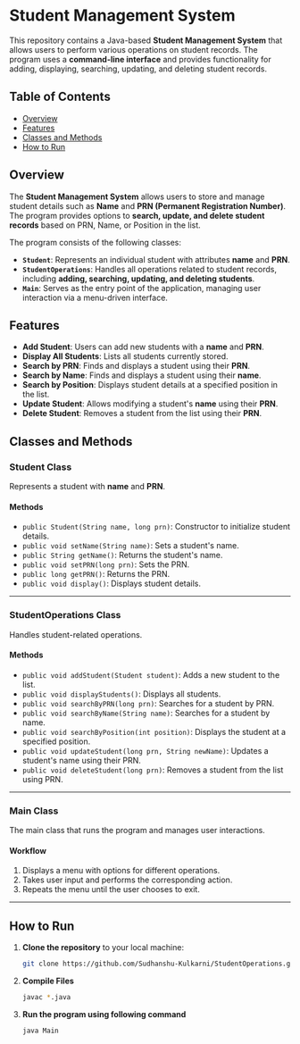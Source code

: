 # Student Management System

This repository contains a Java-based **Student Management System** that allows users to perform various operations on student records. The program uses a **command-line interface** and provides functionality for adding, displaying, searching, updating, and deleting student records.

## Table of Contents
- [Overview](#overview)
- [Features](#features)
- [Classes and Methods](#classes-and-methods)
- [How to Run](#how-to-run)

## Overview
The **Student Management System** allows users to store and manage student details such as **Name** and **PRN (Permanent Registration Number)**. The program provides options to **search, update, and delete student records** based on PRN, Name, or Position in the list.

The program consists of the following classes:
- **`Student`**: Represents an individual student with attributes **name** and **PRN**.
- **`StudentOperations`**: Handles all operations related to student records, including **adding, searching, updating, and deleting students**.
- **`Main`**: Serves as the entry point of the application, managing user interaction via a menu-driven interface.

## Features
- **Add Student**: Users can add new students with a **name** and **PRN**.
- **Display All Students**: Lists all students currently stored.
- **Search by PRN**: Finds and displays a student using their **PRN**.
- **Search by Name**: Finds and displays a student using their **name**.
- **Search by Position**: Displays student details at a specified position in the list.
- **Update Student**: Allows modifying a student's **name** using their **PRN**.
- **Delete Student**: Removes a student from the list using their **PRN**.

## Classes and Methods

### **Student Class**
Represents a student with **name** and **PRN**.

#### **Methods**
- `public Student(String name, long prn)`: Constructor to initialize student details.
- `public void setName(String name)`: Sets a student's name.
- `public String getName()`: Returns the student's name.
- `public void setPRN(long prn)`: Sets the PRN.
- `public long getPRN()`: Returns the PRN.
- `public void display()`: Displays student details.

---

### **StudentOperations Class**
Handles student-related operations.

#### **Methods**
- `public void addStudent(Student student)`: Adds a new student to the list.
- `public void displayStudents()`: Displays all students.
- `public void searchByPRN(long prn)`: Searches for a student by PRN.
- `public void searchByName(String name)`: Searches for a student by name.
- `public void searchByPosition(int position)`: Displays the student at a specified position.
- `public void updateStudent(long prn, String newName)`: Updates a student's name using their PRN.
- `public void deleteStudent(long prn)`: Removes a student from the list using PRN.

---

### **Main Class**
The main class that runs the program and manages user interactions.

#### **Workflow**
1. Displays a menu with options for different operations.
2. Takes user input and performs the corresponding action.
3. Repeats the menu until the user chooses to exit.

---

## **How to Run**
1. **Clone the repository** to your local machine:
   ```bash
   git clone https://github.com/Sudhanshu-Kulkarni/StudentOperations.git
2. **Compile Files**
   ```bash
   javac *.java
3. **Run the program using following command**
   ```bash
   java Main
